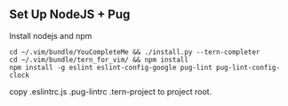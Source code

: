 ## Set Up NodeJS + Pug
Install nodejs and npm
```
cd ~/.vim/bundle/YouCompleteMe && ./install.py --tern-completer
cd ~/.vim/bundle/tern_for_vim/ && npm install
npm install -g eslint eslint-config-google pug-lint pug-lint-config-clock
```
copy .eslintrc.js .pug-lintrc .tern-project to project root.

